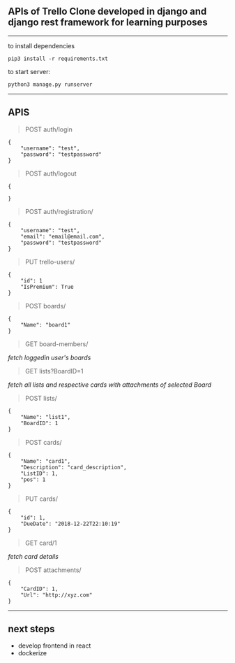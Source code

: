 ## APIs of Trello Clone developed in django and django rest framework for learning purposes
----

to install dependencies

    pip3 install -r requirements.txt 

to start server:

    python3 manage.py runserver

   

----
## APIS
> POST auth/login
   
    {
        "username": "test",
        "password": "testpassword"
    }

> POST auth/logout
 
    {

    }

> POST auth/registration/

    {
        "username": "test",
        "email": "email@email.com",
        "password": "testpassword"
    }

> PUT trello-users/

    {
        "id": 1
        "IsPremium": True
    }

> POST boards/

    {
        "Name": "board1"
    }


> GET board-members/


*fetch loggedin user's boards*


> GET lists?BoardID=1

*fetch all lists and respective cards with attachments of selected Board*

> POST lists/

    {
        "Name": "list1",
        "BoardID": 1
    }

 > POST cards/

    {
        "Name": "card1",
        "Description": "card_description",
        "ListID": 1,
        "pos": 1
    }

> PUT cards/

    {
        "id": 1,
        "DueDate": "2018-12-22T22:10:19"
    }

> GET card/1

*fetch card details*

> POST attachments/

    {
        "CardID": 1,
        "Url": "http://xyz.com"
    }
    
----
## next steps
* develop frontend in react
* dockerize

